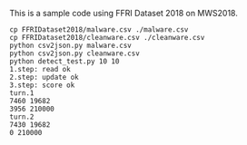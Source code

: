 This is a sample code using FFRI Dataset 2018 on MWS2018.
```
cp FFRIDataset2018/malware.csv ./malware.csv
cp FFRIDataset2018/cleanware.csv ./cleanware.csv
python csv2json.py malware.csv
python csv2json.py cleanware.csv
python detect_test.py 10 10
1.step: read ok
2.step: update ok
3.step: score ok
turn.1
7460 19682
3956 210000
turn.2
7430 19682
0 210000
```
